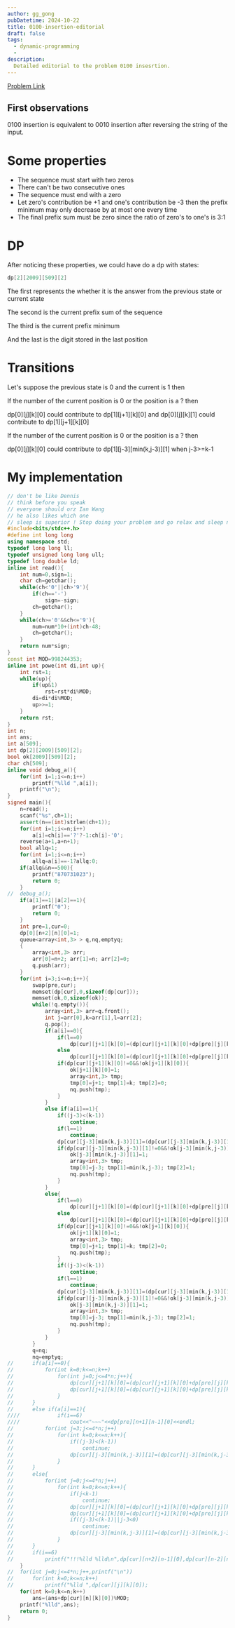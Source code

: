 ```yaml
---
author: gg_gong
pubDatetime: 2024-10-22
title: 0100-insertion-editorial
draft: false
tags:
  - dynamic-programming
  - 
description:
  Detailed editorial to the problem 0100 insesrtion.
---
```


[Problem Link](https://qoj.ac/contest/1812/problem/9489)

## First observations

0100 insertion is equivalent to 0010 insertion after reversing the string of the input.

# Some properties

- The sequence must start with two zeros
- There can't be two consecutive ones
- The sequence must end with a zero
- Let zero's contribution be +1 and one's contribution be -3 then the prefix minimum may only decrease by at most one every time
- The final prefix sum must be zero since the ratio of zero's to one's is 3:1

# DP

After noticing these properties, we could have do a dp with states:

```cpp
dp[2][2009][509][2]
```

The first represents the whether it is the answer from the previous state or current state

The second is the current prefix sum of the sequence

The third is the current prefix minimum

And the last is the digit stored in the last position

# Transitions

Let's suppose the previous state is 0 and the current is 1 then

If the number of the current position is 0 or the position is a ? then

dp[0][j][k][0] could contribute to dp[1][j+1][k][0]
and
dp[0][j][k][1] could contribute to dp[1][j+1][k][0]

If the number of the current position is 0 or the position is a ? then

dp[0][j][k][0] could contribute to dp[1][j-3][min(k,j-3)][1] when j-3>=k-1


# My implementation

```cpp
// don't be like Dennis
// think before you speak
// everyone should orz Ian Wang
// he also likes which one
// sleep is superior ! Stop doing your problem and go relax and sleep now
#include<bits/stdc++.h>
#define int long long
using namespace std;
typedef long long ll;
typedef unsigned long long ull;
typedef long double ld;
inline int read(){
	int num=0,sign=1;
	char ch=getchar();
	while(ch<'0'||ch>'9'){
		if(ch=='-')
			sign=-sign;
		ch=getchar();
	}
	while(ch>='0'&&ch<='9'){
		num=num*10+(int)ch-48;
		ch=getchar();
	}
	return num*sign;
}
const int MOD=998244353;
inline int powe(int di,int up){
	int rst=1;
	while(up){
		if(up&1)
			rst=rst*di%MOD;
		di=di*di%MOD;
		up>>=1;
	}
	return rst;
}
int n;
int ans;
int a[509];
int dp[2][2009][509][2];
bool ok[2009][509][2];
char ch[509];
inline void debug_a(){
	for(int i=1;i<=n;i++)
		printf("%lld ",a[i]);
	printf("\n");
}
signed main(){
	n=read();
	scanf("%s",ch+1);
	assert(n==(int)strlen(ch+1));
	for(int i=1;i<=n;i++)
		a[i]=ch[i]=='?'?-1:ch[i]-'0';
	reverse(a+1,a+n+1);
	bool allq=1;
	for(int i=1;i<=n;i++)
		allq=a[i]==-1?allq:0;
	if(allq&&n==500){
		printf("870731023");
		return 0;
	}
//	debug_a();
	if(a[1]==1||a[2]==1){
		printf("0");
		return 0;
	}
	int pre=1,cur=0;
	dp[0][n+2][n][0]=1;
	queue<array<int,3> > q,nq,emptyq;
	{
		array<int,3> arr;
		arr[0]=n+2; arr[1]=n; arr[2]=0;
		q.push(arr);
	}
	for(int i=3;i<=n;i++){
		swap(pre,cur);
		memset(dp[cur],0,sizeof(dp[cur]));
		memset(ok,0,sizeof(ok));
		while(!q.empty()){
			array<int,3> arr=q.front();
			int j=arr[0],k=arr[1],l=arr[2];
			q.pop();
			if(a[i]==0){
				if(l==0)
					dp[cur][j+1][k][0]=(dp[cur][j+1][k][0]+dp[pre][j][k][0])%MOD;
				else
					dp[cur][j+1][k][0]=(dp[cur][j+1][k][0]+dp[pre][j][k][1])%MOD;
				if(dp[cur][j+1][k][0]!=0&&!ok[j+1][k][0]){
					ok[j+1][k][0]=1;
					array<int,3> tmp;
					tmp[0]=j+1; tmp[1]=k; tmp[2]=0;
					nq.push(tmp);
				}
			}
			else if(a[i]==1){
				if((j-3)<(k-1))
					continue;
				if(l==1)
					continue;
				dp[cur][j-3][min(k,j-3)][1]=(dp[cur][j-3][min(k,j-3)][1]+dp[pre][j][k][0])%MOD;
				if(dp[cur][j-3][min(k,j-3)][1]!=0&&!ok[j-3][min(k,j-3)][1]){
					ok[j-3][min(k,j-3)][1]=1;
					array<int,3> tmp;
					tmp[0]=j-3; tmp[1]=min(k,j-3); tmp[2]=1;
					nq.push(tmp);
				}
			}
			else{
				if(l==0)
					dp[cur][j+1][k][0]=(dp[cur][j+1][k][0]+dp[pre][j][k][0])%MOD;
				else
					dp[cur][j+1][k][0]=(dp[cur][j+1][k][0]+dp[pre][j][k][1])%MOD;
				if(dp[cur][j+1][k][0]!=0&&!ok[j+1][k][0]){
					ok[j+1][k][0]=1;
					array<int,3> tmp;
					tmp[0]=j+1; tmp[1]=k; tmp[2]=0;
					nq.push(tmp);
				}
				if((j-3)<(k-1))
					continue;
				if(l==1)
					continue;
				dp[cur][j-3][min(k,j-3)][1]=(dp[cur][j-3][min(k,j-3)][1]+dp[pre][j][k][0])%MOD;
				if(dp[cur][j-3][min(k,j-3)][1]!=0&&!ok[j-3][min(k,j-3)][1]){
					ok[j-3][min(k,j-3)][1]=1;
					array<int,3> tmp;
					tmp[0]=j-3; tmp[1]=min(k,j-3); tmp[2]=1;
					nq.push(tmp);
				}
			}
		}
		q=nq;
		nq=emptyq;
//		if(a[i]==0){
//			for(int k=0;k<=n;k++)
//				for(int j=0;j<=4*n;j++){
//					dp[cur][j+1][k][0]=(dp[cur][j+1][k][0]+dp[pre][j][k][0])%MOD;
//					dp[cur][j+1][k][0]=(dp[cur][j+1][k][0]+dp[pre][j][k][1])%MOD;
//				}
//		}
//		else if(a[i]==1){
////			if(i==6)
////				cout<<"~~~"<<dp[pre][n+1][n-1][0]<<endl;
//			for(int j=3;j<=4*n;j++)
//				for(int k=0;k<=n;k++){
//					if((j-3)<(k-1))
//						continue;
//					dp[cur][j-3][min(k,j-3)][1]=(dp[cur][j-3][min(k,j-3)][1]+dp[pre][j][k][0])%MOD;
//				}
//		}
//		else{
//			for(int j=0;j<=4*n;j++)
//				for(int k=0;k<=n;k++){
//					if(j<k-1)
//						continue;
//					dp[cur][j+1][k][0]=(dp[cur][j+1][k][0]+dp[pre][j][k][0])%MOD;
//					dp[cur][j+1][k][0]=(dp[cur][j+1][k][0]+dp[pre][j][k][1])%MOD;
//					if((j-3)<(k-1)||j-3<0)
//						continue;
//					dp[cur][j-3][min(k,j-3)][1]=(dp[cur][j-3][min(k,j-3)][1]+dp[pre][j][k][0])%MOD;
//				}
//		}
//		if(i==6)
//			printf("!!!%lld %lld\n",dp[cur][n+2][n-1][0],dp[cur][n-2][n-2][1]);
	}
//	for(int j=0;j<=4*n;j++,printf("\n"))
//		for(int k=0;k<=n;k++)
//			printf("%lld ",dp[cur][j][k][0]);
	for(int k=0;k<=n;k++)
		ans=(ans+dp[cur][n][k][0])%MOD;
	printf("%lld",ans);
	return 0;
}
```